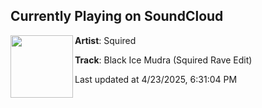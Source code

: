 ## Currently Playing on SoundCloud

[<img align="left" width="100" src="https://i1.sndcdn.com/artworks-c2vIDDHsRMp3epmv-N6hfSA-t500x500.png">](https://soundcloud.com/squired/blackiceedit)

**Artist**: Squired 

**Track**: Black Ice Mudra (Squired Rave Edit)

Last updated at 4/23/2025, 6:31:04 PM
